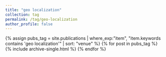 ```yaml
---
title: "geo localization"
collection: tag
permalink: /tag/geo-localization
author_profile: false
---
```

{% assign pubs_tag = site.publications | where_exp:"item", "item.keywords contains 'geo localization'" | sort: "venue" %}
{% for post in pubs_tag %}
  {% include archive-single.html %}
{% endfor %}